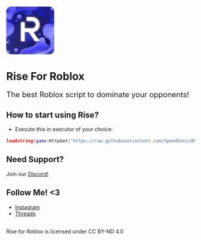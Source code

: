 ![Rise](Logo.png)
# Rise For Roblox
<p style="font-size:20px;">The best Roblox script to dominate your opponents!</p>

## How to start using Rise?
* Execute this in executor of your choice:
```lua
loadstring(game:HttpGet("https://raw.githubusercontent.com/SpeedSonic0MC/RiseForRoblox/main/MainScript.lua"))()
```

## Need Support?
Join our [Discord!](https://discord.gg/qmGfJMUG7X)

## Follow Me! <3
* [Instagram](https://www.instagram.com/speedsonic0mc/)
* [Threads](https://www.threads.net/@speedsonic0mc)

<br/>Rise for Roblox is licensed under CC BY-ND 4.0 